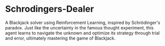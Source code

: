 # Schrodingers-Dealer
A Blackjack solver using Reinforcement Learning, inspired by Schrödinger's paradox. Just like the uncertainty in the famous thought experiment, this agent learns to navigate the unknown and optimize its strategy through trial and error, ultimately mastering the game of Blackjack.

